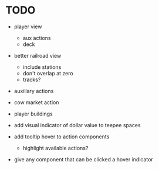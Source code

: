 # TODO

- player view
  - aux actions
  - deck
- better railroad view
  - include stations
  - don't overlap at zero
  - tracks?
- auxillary actions
- cow market action
- player buildings

- add visual indicator of dollar value to teepee spaces
- add tooltip hover to action components

  - highlight available actions?

- give any component that can be clicked a hover indicator
